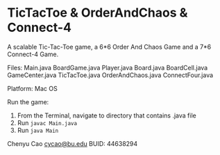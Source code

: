# TicTacToe & OrderAndChaos & Connect-4

A scalable Tic-Tac-Toe game, a 6\*6 Order And Chaos Game and a 7*6 Connect-4 Game.

Files: 
Main.java
BoardGame.java
Player.java
Board.java
BoardCell.java
GameCenter.java
TicTacToe.java
OrderAndChaos.java
ConnectFour.java

Platform: Mac OS

Run the game: 
1. From the Terminal, navigate to directory that contains .java file 
2. Run ```javac Main.java```
3. Run ```java Main```

Chenyu Cao 
cycao@bu.edu
BUID: 44638294
